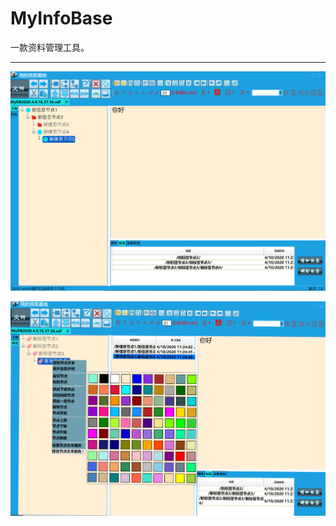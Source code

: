 # MyInfoBase
 一款资料管理工具。
 
-------------------------------------------------------------------------------
 
 ![image](https://github.com/HuiXiongHuang/MyInfoBase/blob/master/Images/ui1.PNG)
 
 ![image](https://github.com/HuiXiongHuang/MyInfoBase/blob/master/Images/ui2.png)
